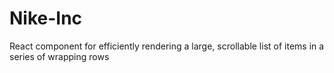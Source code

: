 # Nike-Inc
React component for efficiently rendering a large, scrollable list of items in a series of wrapping rows
